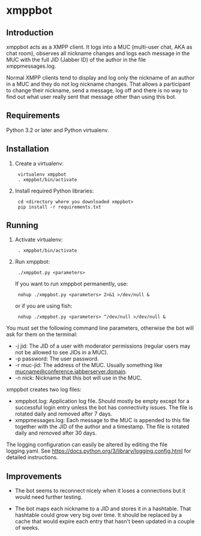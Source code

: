 # xmppbot

## Introduction

xmppbot acts as a XMPP client. It logs into a MUC (multi-user chat, AKA as chat room), observes all nickname changes and
logs each message in the MUC with the full JID (Jabber ID) of the author in the file xmppmessages.log.

Normal XMPP clients tend to display and log only the nickname of an author in a MUC and they do not log nickname
changes. That allows a participant to change their nickname, send a message, log off and there is no way to find out
what user really sent that message other than using this bot.

## Requirements

Python 3.2 or later and Python virtualenv.

## Installation

1. Create a virtualenv:
    
        virtualenv xmppbot
        . xmppbot/bin/activate
    
2. Install required Python libraries:
 
        cd <directory where you downloaded xmppbot>
        pip install -r requirements.txt
        
## Running

1. Activate virtualenv:

        . xmppbot/bin/activate
        
2. Run xmppbot:

        ./xmppbot.py <parameters>
        
    If you want to run xmppbot permanently, use:
    
        nohup ./xmppbot.py <parameters> 2>&1 >/dev/null &
        
    or if you are using fish:

        nohup ./xmppbot.py <parameters> ^/dev/null >/dev/null &

You must set the following command line parameters, otherwise the bot will ask for them on the terminal:
* -j jid: The JID of a user with moderator permissions (regular users may not be allowed to see JIDs in a MUC).
* -p password: The user password.
* -r muc-jid: The address of the MUC. Usually something like mucname@conference.jabberserver.domain.
* -n nick: Nickname that this bot will use in the MUC.

xmppbot creates two log files:
* xmppbot.log: Application log file. Should mostly be empty except for a successful login entry unless the bot has
               connectivity issues. The file is rotated daily and removed after 7 days.
* xmppmessages.log: Each message to the MUC is appended to this file together with the JID of the author and a
                    timestamp. The file is rotated daily and removed after 30 days.
                    
The logging configuration can easily be altered by editing the file logging.yaml. See 
https://docs.python.org/3/library/logging.config.html for detailed instructions.

## Improvements

* The bot seems to reconnect nicely when it loses a connections but it would need further testing.

* The bot maps each nickname to a JID and stores it in a hashtable. That hashtable could grow very big over time. 
  It should be replaced by a cache that would expire each entry that hasn't been updated in a couple of weeks.

